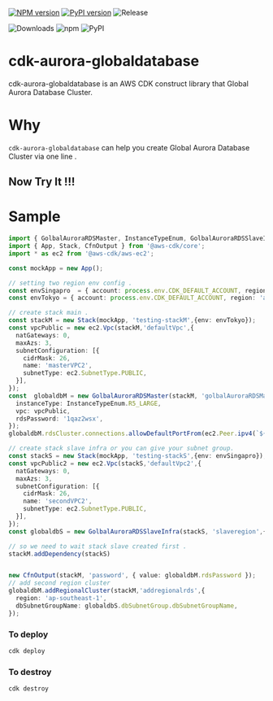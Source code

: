[![NPM version](https://badge.fury.io/js/cdk-aurora-globaldatabase.svg)](https://badge.fury.io/js/cdk-aurora-globaldatabase)
[![PyPI version](https://badge.fury.io/py/cdk-aurora-globaldatabase.svg)](https://badge.fury.io/py/cdk-aurora-globaldatabase)
![Release](https://github.com/guan840912/cdk-aurora-globaldatabase/workflows/Release/badge.svg)

![Downloads](https://img.shields.io/badge/-DOWNLOADS:-brightgreen?color=gray)
![npm](https://img.shields.io/npm/dt/cdk-aurora-globaldatabase?label=npm&color=orange)
![PyPI](https://img.shields.io/pypi/dm/cdk-aurora-globaldatabase?label=pypi&color=blue)

# cdk-aurora-globaldatabase
cdk-aurora-globaldatabase is an AWS CDK construct library that Global Aurora Database Cluster.

# Why
`cdk-aurora-globaldatabase`  can help you create Global Aurora Database Cluster via one line .


## Now Try It !!!
# Sample
```ts
import { GolbalAuroraRDSMaster, InstanceTypeEnum, GolbalAuroraRDSSlaveInfra } from './index';
import { App, Stack, CfnOutput } from '@aws-cdk/core';
import * as ec2 from '@aws-cdk/aws-ec2';

const mockApp = new App();

// setting two region env config .
const envSingapro  = { account: process.env.CDK_DEFAULT_ACCOUNT, region: 'ap-southeast-1' };
const envTokyo = { account: process.env.CDK_DEFAULT_ACCOUNT, region: 'ap-northeast-1' };

// create stack main .
const stackM = new Stack(mockApp, 'testing-stackM',{env: envTokyo});
const vpcPublic = new ec2.Vpc(stackM,'defaultVpc',{
  natGateways: 0,
  maxAzs: 3,
  subnetConfiguration: [{
    cidrMask: 26,
    name: 'masterVPC2',
    subnetType: ec2.SubnetType.PUBLIC,
  }],
});
const  globaldbM = new GolbalAuroraRDSMaster(stackM, 'golbalAuroraRDSMaster',{
  instanceType: InstanceTypeEnum.R5_LARGE,
  vpc: vpcPublic,
  rdsPassword: '1qaz2wsx',
});
globaldbM.rdsCluster.connections.allowDefaultPortFrom(ec2.Peer.ipv4(`${process.env.MYIP}/32`))

// create stack slave infra or you can give your subnet group.
const stackS = new Stack(mockApp, 'testing-stackS',{env: envSingapro});
const vpcPublic2 = new ec2.Vpc(stackS,'defaultVpc2',{
  natGateways: 0,
  maxAzs: 3,
  subnetConfiguration: [{
    cidrMask: 26,
    name: 'secondVPC2',
    subnetType: ec2.SubnetType.PUBLIC,
  }],
});
const globaldbS = new GolbalAuroraRDSSlaveInfra(stackS, 'slaveregion',{vpc: vpcPublic2,subnetType:ec2.SubnetType.PUBLIC });

// so we need to wait stack slave created first .
stackM.addDependency(stackS)


new CfnOutput(stackM, 'password', { value: globaldbM.rdsPassword });
// add second region cluster
globaldbM.addRegionalCluster(stackM,'addregionalrds',{
  region: 'ap-southeast-1',
  dbSubnetGroupName: globaldbS.dbSubnetGroup.dbSubnetGroupName,
});
```
### To deploy
```bash
cdk deploy
```
### To destroy
```bash
cdk destroy
```
